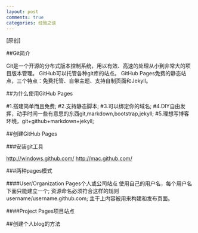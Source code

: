 ```yaml
---
layout: post
comments: true
categories: 经验之谈
---
```


[原创]

##Git简介

Git是一个开源的分布式版本控制系统，用以有效、高速的处理从小到非常大的项目版本管理。
GitHub可以托管各种git库的站点。
GitHub Pages免费的静态站点，三个特点：免费托管、自带主题、支持自制页面和Jekyll。

##为什么使用GitHub Pages

#1.搭建简单而且免费;
#2.支持静态脚本;
#3.可以绑定你的域名;
#4.DIY自由发挥，动手时间一些有意思的东西git,markdown,bootstrap,jekyll;
#5.理想写博客环境，git+github+markdown+jekyll;

##创建GitHub Pages

###安装git工具

http://windows.github.com/
http://mac.github.com/

###两种pages模式

####User/Organization Pages个人或公司站点
使用自己的用户名，每个用户名下面只能建立一个;
资源命名必须符合这样的规则username/username.github.com;
主干上内容被用来构建和发布页面。

####Project Pages项目站点




##创建个人blog的方法

